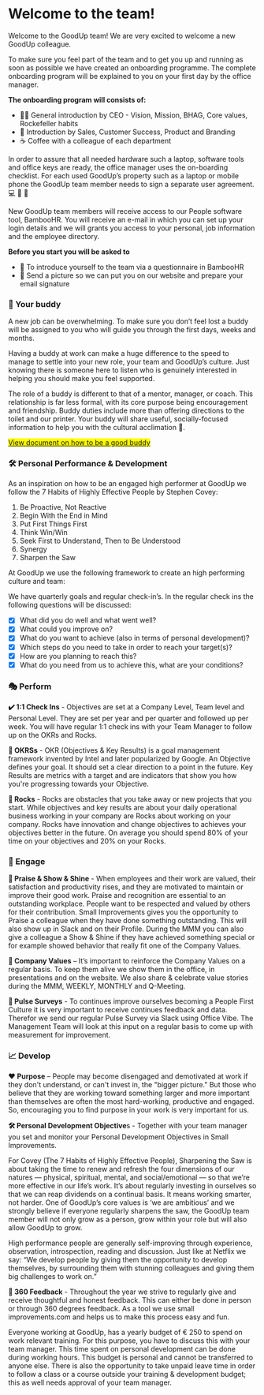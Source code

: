 <h1 style="margin-top: 1em;">Welcome to the team!</h1>

Welcome to the GoodUp team! We are very excited to welcome a new GoodUp colleague.
<p>
To make sure you feel part of the team and to get you up and running as soon as possible we have created an onboarding programme. The complete onboarding program will be explained to you on your first day by the office manager.

**The onboarding program will consists of:**

- 👩‍💼  General introduction by CEO - Vision, Mission, BHAG, Core values, Rockefeller habits
- 🤝  Introduction by Sales, Customer Success, Product and Branding
- ☕   Coffee with a colleague of each department

In order to assure that all needed hardware such a laptop, software
tools and office keys are ready, the office manager uses the on-boarding checklist. For each used GoodUp’s property such as a laptop or mobile phone the GoodUp team member needs to sign a separate user agreement. 💻 🔑 📱 

New GoodUp team members will receive access to our People software tool, BambooHR.
You will receive an e-mail in which you can set up your login details and we will grants you access to your personal, job information and the employee directory. 

**Before you start you will be asked to**

- 🎤 To introduce yourself to the team via a questionnaire in BambooHR
- 📸 Send a picture so we can put you on our website and prepare your email signature 

### 👥  Your buddy
A new job can be overwhelming. To make sure you don’t feel lost a buddy will be assigned to you who will guide you through the first days, weeks and months.

Having a buddy at work can make a huge difference to the speed to manage to settle into your new role, your team and GoodUp’s culture. Just knowing there is someone here to listen who is genuinely interested in helping you should make you feel supported. 

The role of a buddy is different to that of a mentor, manager, or coach. This relationship is far less formal, with its core purpose being encouragement and friendship. Buddy duties include more than offering directions to the toilet and our printer. Your buddy will share useful, socially-focused information to help you with the cultural acclimation 🙏.



<mark> [View document on how to be a good buddy](https://www.dropbox.com/s/ym58bws2rgg1lm4/How%20to%20be%20a%20Good%20Buddy.pdf?dl=0 "Good buddy document")</mark>

### 🛠️  Personal Performance & Development
As an inspiration on how to be an engaged high performer at GoodUp we follow the 7 Habits of Highly Effective People by Stephen Covey:

1.	Be Proactive, Not Reactive
2.	Begin With the End in Mind
3.	Put First Things First
4.	Think Win/Win
5.	Seek First to Understand, Then to Be Understood
6.	Synergy
7.	Sharpen the Saw

At GoodUp we use the following framework to create an high performing culture and team:

We have quarterly goals and regular check-in’s. In the regular check ins the following questions will be discussed:
- [x] What did you do well and what went well?
- [x] What could you improve on?
- [x] What do you want to achieve (also in terms of personal development)?
- [x] Which steps do you need to take in order to reach your target(s)?
- [x] How are you planning to reach this?
- [x] What do you need from us to achieve this, what are your conditions?

### 🎭 Perform
<strong> ✔️ 1:1 Check Ins</strong> - Objectives are set at a Company Level, Team level and Personal Level. They are set per year and per quarter and followed up per week. You will have regular 1:1 check ins with your Team Manager to follow up on the OKRs and Rocks.

<strong> 🎯 OKRSs</strong> - OKR (Objectives & Key Results) is a goal management framework invented by Intel and later popularized by Google. An Objective defines your goal. It should set a clear direction to a point in the future. Key Results are metrics with a target and are indicators that show you how you're progressing towards your Objective. 

<strong>🗿 Rocks</strong> - Rocks are obstacles that you take away or new projects that you start. While objectives and key results are about your daily operational business working in your company are Rocks about working on your company. Rocks have innovation and change objectives to achieves your objectives better in the future. On average you should spend 80% of your time on your objectives and 20% on your Rocks.

### 💍 Engage
<strong>💎 Praise & Show & Shine</strong> - When employees and their work are valued, their satisfaction and productivity rises, and they are motivated to maintain or improve their good work. Praise and recognition are essential to an outstanding workplace. People want to be respected and valued by others for their contribution. Small Improvements gives you the opportunity to Praise a colleague when they have done something outstanding. This will also show up in Slack and on their Profile. During the MMM you can also give a colleague a Show & Shine if they have achieved something special or for example showed behavior that really fit one of the Company Values.

<strong>📜 Company Values</strong> – It’s important to reinforce the Company Values on a regular basis. To keep them alive we show them in the office, in presentations and on the website. We also share & celebrate value stories during the MMM, WEEKLY, MONTHLY and Q-Meeting. 

<strong>📝 Pulse Surveys</strong> - To continues improve ourselves becoming a People First Culture it is very important to receive continues feedback and data. Therefor we send our regular Pulse Survey via Slack using Office Vibe. The Management Team will look at this input on a regular basis to come up with measurement for improvement.

### 📈 Develop
<strong>❤️ Purpose</strong> – People may become disengaged and demotivated at work if they don't understand, or can't invest in, the "bigger picture." But those who believe that they are working toward something larger and more important than themselves are often the most hard-working, productive and engaged. So, encouraging you to find purpose in your work is very important for us. 


<strong> 🛠️ Personal Development Objective</strong>s - Together with your team manager you set and monitor your Personal Development Objectives in Small Improvements.

For Covey (The  7 Habits of Highly Effective People), Sharpening the Saw is about taking the time to renew and refresh the four dimensions of our natures — physical, spiritual, mental, and social/emotional — so that we’re more effective in our life’s work. It’s about regularly investing in ourselves so that we can reap dividends on a continual basis. It means working smarter, not harder. One of GoodUp’s core values is ‘we are ambitious’ and we strongly believe if everyone regularly sharpens the saw, the GoodUp team member will not only grow as a person, grow within your role but will also allow GoodUp to grow. 

High performance people are generally self-improving through experience, observation, introspection, reading and discussion. Just like at Netflix we say: “We develop people by giving them the opportunity to develop themselves, by surrounding them with stunning colleagues and giving them big challenges to work on.” 

<strong>📣 360 Feedback</strong> - Throughout the year we strive to regularly give and receive thoughtful and honest feedback. This can either be done in person or through 360 degrees feedback. As a tool we use small improvements.com and helps us to make this process easy and fun.

Everyone working at GoodUp, has a yearly budget of € 250 to spend on work relevant
training. For this purpose, you have to discuss this with your team manager. This time spent on personal development can be done during working hours. This budget is personal and cannot be transferred to anyone else. There is also the opportunity to take unpaid leave time in order to follow a class or a course outside your training & development budget; this as well needs approval of your team manager.
